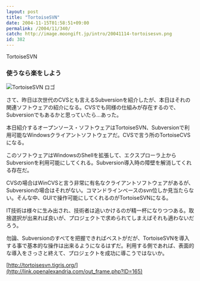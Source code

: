 ```yaml
---
layout: post
title: "TortoiseSVN"
date: 2004-11-15T01:58:51+09:00
permalink: /2004/11/340/
catch: http://image.moongift.jp/intro/20041114-tortoisesvn.png
id: 382
---
```

TortoiseSVN  
<!--more-->

### 使うなら楽をしよう
  

![TortoiseSVN ロゴ](http://image.moongift.jp/intro/20041114-tortoisesvn.png "TortoiseSVN ロゴ")

  

さて、昨日は次世代のCVSとも言えるSubversionを紹介したが、本日はそれの関連ソフトウェアの紹介になる。CVSでも同様の仕組みが存在するので、Subversionでもあるかと思っていたら…あった。

  

本日紹介するオープンソース・ソフトウェアはTortoiseSVN、Subversionで利用可能なWindowsクライアントソフトウェアだ。CVSで言う所のTortoiseCVSになる。

  

このソフトウェアはWindowsのShellを拡張して、エクスプローラ上からSubversionを利用可能にしてくれる。Subversion導入時の障壁を解消してくれる存在だ。

  

CVSの場合はWinCVSと言う非常に有名なクライアントソフトウェアがあるが、Subversionの場合はそれがない。コマンドラインベースのsvn位しか見当たらない。そんな中、GUIで操作可能にしてくれるのがTortoiseSVNになる。

  

IT技術は様々に生み出され、技術者は追いかけるのが精一杯になりつつある。取捨選択が出来れば良いが、プロジェクトで求められてしまえばそれも適わないだろう。

  

勿論、Subversionのすべてを把握できればベストがだが、TortoiseSVNを導入する事で基本的な操作は出来るようになるはずだ。利用する側であれば、表面的な導入をさっさと終えて、プロジェクトを成功に導こうではないか。

  

[http://tortoisesvn.tigris.org/](http://link.openalexandria.com/out_frame.php?ID=165)

